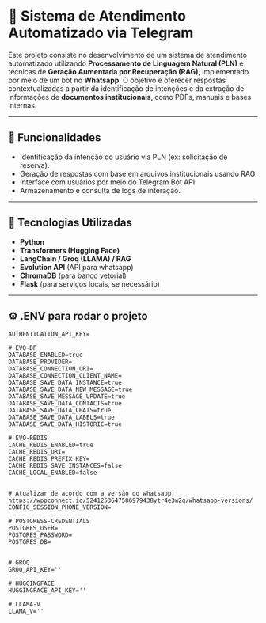 # 🤖 Sistema de Atendimento Automatizado via Telegram

Este projeto consiste no desenvolvimento de um sistema de atendimento automatizado utilizando **Processamento de Linguagem Natural (PLN)** e técnicas de **Geração Aumentada por Recuperação (RAG)**, implementado por meio de um bot no **Whatsapp**. O objetivo é oferecer respostas contextualizadas a partir da identificação de intenções e da extração de informações de **documentos institucionais**, como PDFs, manuais e bases internas.

---

## 📌 Funcionalidades

- Identificação da intenção do usuário via PLN (ex: solicitação de reserva).
- Geração de respostas com base em arquivos institucionais usando RAG.
- Interface com usuários por meio do Telegram Bot API.
- Armazenamento e consulta de logs de interação.

---

## 🧠 Tecnologias Utilizadas

- **Python**
- **Transformers (Hugging Face)**
- **LangChain / Groq (LLAMA) / RAG**
- **Evolution API** (API para whatsapp)
- **ChromaDB** (para banco vetorial)
- **Flask** (para serviços locais, se necessário)

---

## ⚙️ .ENV para rodar o projeto
```# EVO-GLOBAL-API-KEY
AUTHENTICATION_API_KEY=

# EVO-DP
DATABASE_ENABLED=true
DATABASE_PROVIDER=
DATABASE_CONNECTION_URI=
DATABASE_CONNECTION_CLIENT_NAME=
DATABASE_SAVE_DATA_INSTANCE=true
DATABASE_SAVE_DATA_NEW_MESSAGE=true
DATABASE_SAVE_MESSAGE_UPDATE=true
DATABASE_SAVE_DATA_CONTACTS=true
DATABASE_SAVE_DATA_CHATS=true
DATABASE_SAVE_DATA_LABELS=true
DATABASE_SAVE_DATA_HISTORIC=true

# EVO-REDIS
CACHE_REDIS_ENABLED=true
CACHE_REDIS_URI=
CACHE_REDIS_PREFIX_KEY=
CACHE_REDIS_SAVE_INSTANCES=false
CACHE_LOCAL_ENABLED=false


# Atualizar de acordo com a versão do whatsapp: https://wppconnect.io/5241253647586979438ytr4e3w2q/whatsapp-versions/
CONFIG_SESSION_PHONE_VERSION=

# POSTGRESS-CREDENTIALS
POSTGRES_USER=
POSTGRES_PASSWORD=
POSTGRES_DB=


# GROQ
GROQ_API_KEY=''

# HUGGINGFACE
HUGGINGFACE_API_KEY=''

# LLAMA-V
LLAMA_V=''
```

